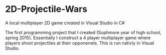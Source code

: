 # 2D-Projectile-Wars
A local multiplayer 2D game created in Visual Studio in C#

The first programming project that I created (Sophmore year of high school, spring 2015). Essentially I construct a 4 player multiplayer
game where players shoot projectiles at their opponenets. This is run nativly in Visual Studio.
